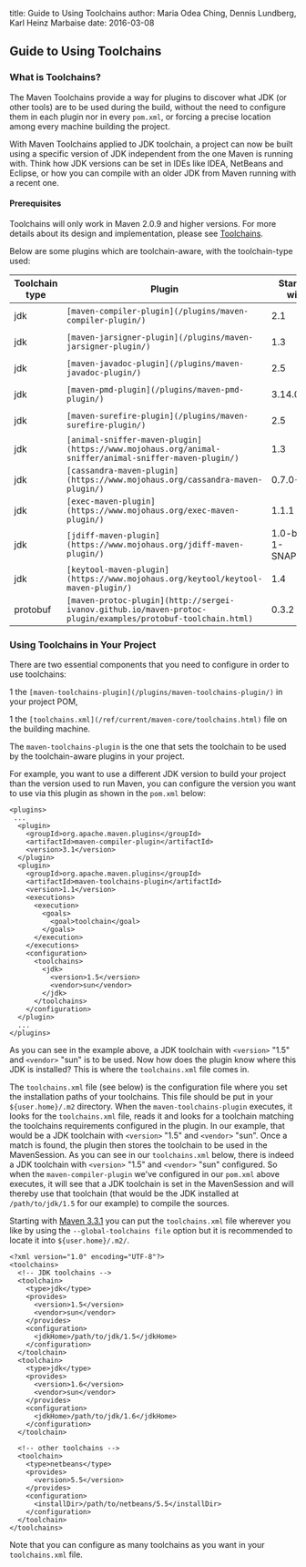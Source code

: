 title: Guide to Using Toolchains
author: Maria Odea Ching, Dennis Lundberg, Karl Heinz Marbaise
date: 2016-03-08

<!--
Licensed to the Apache Software Foundation (ASF) under one
or more contributor license agreements.  See the NOTICE file
distributed with this work for additional information
regarding copyright ownership.  The ASF licenses this file
to you under the Apache License, Version 2.0 (the
"License"); you may not use this file except in compliance
with the License.  You may obtain a copy of the License at

    http://www.apache.org/licenses/LICENSE-2.0

Unless required by applicable law or agreed to in writing,
software distributed under the License is distributed on an
"AS IS" BASIS, WITHOUT WARRANTIES OR CONDITIONS OF ANY
KIND, either express or implied.  See the License for the
specific language governing permissions and limitations
under the License.
-->
## Guide to Using Toolchains

### What is Toolchains?

 The Maven Toolchains provide a way for plugins to discover what JDK (or other tools) are to be used during the build, without the need to configure them in each plugin nor in every `pom.xml`, or forcing a precise location among every machine building the project.

 With Maven Toolchains applied to JDK toolchain, a project can now be built using a specific version of JDK independent from the one Maven is running with. Think how JDK versions can be set in IDEs like IDEA, NetBeans and Eclipse, or how you can compile with an older JDK from Maven running with a recent one.

#### Prerequisites

 Toolchains will only work in Maven 2.0.9 and higher versions. For more details about its design and implementation, please see [Toolchains](http://cwiki.apache.org/confluence/display/MAVENOLD/Toolchains).

 Below are some plugins which are toolchain-aware, with the toolchain-type used:

|Toolchain type|**Plugin**|**Starting with**|**Hosted at**|
|---|---|---|---|
|jdk|`[maven-compiler-plugin](/plugins/maven-compiler-plugin/)`|2.1|Apache Maven|
|jdk|`[maven-jarsigner-plugin](/plugins/maven-jarsigner-plugin/)`|1.3|Apache Maven|
|jdk|`[maven-javadoc-plugin](/plugins/maven-javadoc-plugin/)`|2.5|Apache Maven|
|jdk|`[maven-pmd-plugin](/plugins/maven-pmd-plugin/)`|3.14.0|Apache Maven|
|jdk|`[maven-surefire-plugin](/plugins/maven-surefire-plugin/)`|2.5|Apache Maven|
|jdk|`[animal-sniffer-maven-plugin](https://www.mojohaus.org/animal-sniffer/animal-sniffer-maven-plugin/)`|1.3|MojoHaus|
|jdk|`[cassandra-maven-plugin](https://www.mojohaus.org/cassandra-maven-plugin/)`|0.7.0-1|MojoHaus|
|jdk|`[exec-maven-plugin](https://www.mojohaus.org/exec-maven-plugin/)`|1.1.1|MojoHaus|
|jdk|`[jdiff-maven-plugin](https://www.mojohaus.org/jdiff-maven-plugin/)`|1.0-beta-1-SNAPSHOT|MojoHaus|
|jdk|`[keytool-maven-plugin](https://www.mojohaus.org/keytool/keytool-maven-plugin/)`|1.4|MojoHaus|
|protobuf|`[maven-protoc-plugin](http://sergei-ivanov.github.io/maven-protoc-plugin/examples/protobuf-toolchain.html)`|0.3.2|github|

### Using Toolchains in Your Project

 There are two essential components that you need to configure in order to use toolchains:

 1 the `[maven-toolchains-plugin](/plugins/maven-toolchains-plugin/)` in your project POM,

 1 the `[toolchains.xml](/ref/current/maven-core/toolchains.html)` file on the building machine.

 The `maven-toolchains-plugin` is the one that sets the toolchain to be used by the toolchain-aware plugins in your project.

 For example, you want to use a different JDK version to build your project than the version used to run Maven, you can configure the version you want to use via this plugin as shown in the `pom.xml` below:

```
<plugins>
 ...
  <plugin>
    <groupId>org.apache.maven.plugins</groupId>
    <artifactId>maven-compiler-plugin</artifactId>
    <version>3.1</version>
  </plugin>
  <plugin>
    <groupId>org.apache.maven.plugins</groupId>
    <artifactId>maven-toolchains-plugin</artifactId>
    <version>1.1</version>
    <executions>
      <execution>
        <goals>
          <goal>toolchain</goal>
        </goals>
      </execution>
    </executions>
    <configuration>
      <toolchains>
        <jdk>
          <version>1.5</version>
          <vendor>sun</vendor>
        </jdk>
      </toolchains>
    </configuration>
  </plugin>
  ...
</plugins>
```

 As you can see in the example above, a JDK toolchain with `<version>` "1.5" and `<vendor>` "sun" is to be used. Now how does the plugin know where this JDK is installed? This is where the `toolchains.xml` file comes in.

 The `toolchains.xml` file (see below) is the configuration file where you set the installation paths of your toolchains. This file should be put in your `${user.home}/.m2` directory. When the `maven-toolchains-plugin` executes, it looks for the `toolchains.xml` file, reads it and looks for a toolchain matching the toolchains requirements configured in the plugin. In our example, that would be a JDK toolchain with `<version>` "1.5" and `<vendor>` "sun". Once a match is found, the plugin then stores the toolchain to be used in the MavenSession. As you can see in our `toolchains.xml` below, there is indeed a JDK toolchain with `<version>` "1.5" and `<vendor>` "sun" configured. So when the `maven-compiler-plugin` we've configured in our `pom.xml` above executes, it will see that a JDK toolchain is set in the MavenSession and will thereby use that toolchain (that would be the JDK installed at `/path/to/jdk/1.5` for our example) to compile the sources.

 Starting with [Maven 3.3.1](/docs/3.3.1/release-notes.html) you can put the `toolchains.xml` file wherever you like by using the `--global-toolchains file` option but it is recommended to locate it into `${user.home}/.m2/`.

```
<?xml version="1.0" encoding="UTF-8"?>
<toolchains>
  <!-- JDK toolchains -->
  <toolchain>
    <type>jdk</type>
    <provides>
      <version>1.5</version>
      <vendor>sun</vendor>
    </provides>
    <configuration>
      <jdkHome>/path/to/jdk/1.5</jdkHome>
    </configuration>
  </toolchain>
  <toolchain>
    <type>jdk</type>
    <provides>
      <version>1.6</version>
      <vendor>sun</vendor>
    </provides>
    <configuration>
      <jdkHome>/path/to/jdk/1.6</jdkHome>
    </configuration>
  </toolchain>

  <!-- other toolchains -->
  <toolchain>
    <type>netbeans</type>
    <provides>
      <version>5.5</version>
    </provides>
    <configuration>
      <installDir>/path/to/netbeans/5.5</installDir>
    </configuration>
  </toolchain>
</toolchains>
```

 Note that you can configure as many toolchains as you want in your `toolchains.xml` file.
